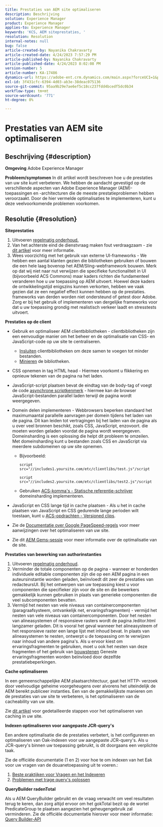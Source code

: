```yaml
---
title: Prestaties van AEM site optimaliseren
description: Beschrijving
solution: Experience Manager
product: Experience Manager
applies-to: Experience Manager
keywords: 'KCS, AEM siteprestaties, '
resolution: Resolution
internal-notes: null
bug: false
article-created-by: Nayanika Chakravarty
article-created-date: 4/24/2023 7:57:29 PM
article-published-by: Nayanika Chakravarty
article-published-date: 4/24/2023 8:02:08 PM
version-number: 5
article-number: KA-17486
dynamics-url: https://adobe-ent.crm.dynamics.com/main.aspx?forceUCI=1&pagetype=entityrecord&etn=knowledgearticle&id=cd56c33a-dae2-ed11-a7c7-6045bd006239
exl-id: 3f431cfc-6394-4d03-ab3e-38deac075136
source-git-commit: 95aa9b29e7ae6ef5c18cc237fdd4bcedf5dc0b34
workflow-type: tm+mt
source-wordcount: '771'
ht-degree: 0%

---
```


# Prestaties van AEM site optimaliseren

## Beschrijving {#description}

<b>Omgeving</b>
Adobe Experience Manager


<b>Probleem/symptomen</b>
In dit artikel wordt beschreven hoe u de prestaties van uw site kunt verbeteren. We hebben de aandacht gevestigd op de verschillende aspecten van Adobe Experience Manager (AEM)-toepassingen en -architecturen die de meeste prestatieproblemen hebben veroorzaakt. Door de hier vermelde optimalisaties te implementeren, kunt u deze veelvoorkomende problemen voorkomen.


## Resolutie {#resolution}


<b>Siteprestaties</b>

1. Uitvoeren [regelmatig onderhoud.](https://experienceleague.adobe.com/docs/experience-manager-cloud-service/content/operations/maintenance.html?lang=en)
2. Van het achterste eind de dienstvraag maken fout verdraagzaam - zie [dit artikel](https://helpx.adobe.com/experience-manager/kb/backend-web-service-call-blocking-threads-AEM.html) voor meer informatie.
3. Wees voorzichtig met het gebruik van externe UI-frameworks - We hebben een aantal klanten gezien die bibliotheken gebruiken of bouwen die een hele laag bovenop het AEM/Sling-webframework bouwen. Merk op dat wij niet naar nut verwijzen die specifieke functionaliteit in UI (bijvoorbeeld ACS Commons) maar kaders richten die fundamenteel veranderen hoe u uw toepassing op AEM uitvoert. Hoewel deze kaders de ontwikkelingstijd enigszins kunnen verkorten, hebben we vaak gezien dat ze een negatief effect kunnen hebben op de prestaties.
frameworks van derden worden niet ondersteund of getest door Adobe. Zorg er bij het gebruik of implementeren van dergelijke frameworks voor dat u uw toepassing grondig met realistisch verkeer laadt en stresstests uitvoert.


<b>Prestaties op de client</b>

- Gebruik en optimaliseer AEM clientbibliotheken - clientbibliotheken zijn een eenvoudige manier om het beheer en de optimalisatie van CSS- en JavaScript-code op uw site te centraliseren.

   - [Insluiten](https://experienceleague.adobe.com/docs/experience-manager-release-information/aem-release-updates/previous-updates/aem-previous-versions.html) clientbibliotheken om deze samen te voegen tot minder bestanden.
   - [Minieren](https://experienceleague.adobe.com/docs/experience-manager-release-information/aem-release-updates/previous-updates/aem-previous-versions.html) de bibliotheken.
- CSS opnemen in tag HTML head - Hiermee voorkomt u flikkering en opnieuw tekenen van de pagina na het laden.
- JavaScript-script plaatsen bevat de eindtag van de body-tag of voegt de code [asynchrone scriptkenmerk](https://github.com/nateyolles/aem-clientlib-async) - hiermee kan de browser JavaScript-bestanden parallel laden terwijl de pagina wordt weergegeven.
- Domein delen implementeren - Webbrowsers beperken standaard het maximumaantal parallelle aanvragen per domein tijdens het laden van de pagina. Dit kan leiden tot vertragingen bij het laden van de pagina als u over veel bronnen beschikt, zoals CSS, JavaScript, enzovoort. die moeten worden geladen voordat de pagina wordt weergegeven. Domeinsharding is een oplossing die helpt dit probleem te omzeilen. Met domeinsharding kunt u bestanden zoals CSS en JavaScript via meerdere subdomeinen op uw site opnemen.

   - Bijvoorbeeld:

     ```
     script src="//includes1.yoursite.com/etc/clientlibs/test.js"/script
     ```



     ```
     script src="//includes2.yoursite.com/etc/clientlibs/test2.js"/script
     ```

   - Gebruiken [ACS-komma&#39;s - Statische referentie-schrijver](https://adobe-consulting-services.github.io/acs-aem-commons/features/utils-and-apis/static-reference-rewriter/index.html) domeinsharding implementeren.
- JavaScript en CSS lange tijd in cache plaatsen - Als u het in cache plaatsen van JavaScript en CSS gedurende lange perioden wilt toestaan, kunt u [ACS-opdrachten - Versioned clips](https://adobe-consulting-services.github.io/acs-aem-commons/features/versioned-clientlibs/index.html).
- Zie de [Documentatie over Google PageSpeed-regels](https://developers.google.com/speed/docs/insights/rules) voor meer aanwijzingen over het optimaliseren van uw site.
- Zie dit [AEM Gems-sessie](https://experienceleague.adobe.com/#home) voor meer informatie over de optimalisatie van de site.


<b>Prestaties van bewerking van authorinstanties</b>

1. Uitvoeren [regelmatig onderhoud](https://experienceleague.adobe.com/docs/experience-manager-cloud-service/content/operations/maintenance.html?lang=en).
2. Verminder de totale componenten op de pagina - wanneer er honderden individuele editable componenten zijn die op een AEM pagina in een auteursinstantie worden geladen, beïnvloedt dit zeer de prestaties van redacteursUI. Bij het ontwerpen van uw toepassing kiest u voor componenten die specifieker zijn voor de site en die bewerkers gemakkelijk kunnen gebruiken in plaats van generieke componenten die veel subcomponenten bevatten.
3. Vermijd het nesten van vele niveaus van containercomponenten (paragraafsysteem, ontvankelijk net, ervaringsfragmenten) - vermijd het nesten van vele niveaus van containercomponenten. Door het nesten van alineasystemen of responsieve rasters wordt de pagina /editor.html langzamer geladen. Dit is vooral het geval wanneer het alineasysteem of het responsieve raster een lange lijst met inhoud bevat. In plaats van alineasystemen te nesten, ontwerpt u de toepassing om te verwijzen naar inhoud van andere pagina&#39;s. Als u ervoor kiest om ervaringsfragmenten te gebruiken, moet u ook het nesten van deze fragmenten of het gebruik van [bouwstenen](https://experienceleague.adobe.com/docs/experience-manager-learn/sites/experience-fragments/building-blocks.html?lang=en#::text=Building%20Blocks%20with%20Experience%20Fragments&amp;text=Building%20block%20enable%20content%20authors,different%20changes%20of%20Experience%20Fragments.&amp;text=The%20template%20used%20for%20Experience,to%20reuse%20components%20across%20changes.) Geneste ervaringsfragmenten worden beïnvloed door dezelfde prestatiebeperkingen.


<b>Cache optimaliseren</b>

In een gemeenschappelijke AEM plaatsarchitectuur, gaat het HTTP- verzoek door veelvoudige geheime voorgeheugens over alvorens het uiteindelijk de AEM bereikt publiceer instanties. Een van de gemakkelijkste manieren om de prestaties van uw site te verbeteren, is het optimaliseren van de cacheability van uw site.

Zie [dit artikel](https://experienceleague.adobe.com/docs/experience-cloud-kcs/kbarticles/KA-17461.html?lang=en) voor gedetailleerde stappen voor het optimaliseren van caching in uw site.

<b>Indexen optimaliseren voor aangepaste JCR-query&#39;s</b>

Een andere optimalisatie die de prestaties verbetert, is het configureren en optimaliseren van Oak-indexen voor uw aangepaste JCR-query&#39;s. Als u JCR-query&#39;s binnen uw toepassing gebruikt, is dit doorgaans een verplichte taak.

Zie de officiële documentatie (1 en 2) voor hoe te om indexen van het Eak voor uw vragen van de douanetoepassing uit te voeren.:

1. [Beste praktijken voor Vragen en het Indexeren](https://experienceleague.adobe.com/docs/experience-manager-65/deploying/practices/best-practices-for-queries-and-indexing.html?lang=en)
2. [Problemen met trage query&#39;s oplossen](https://experienceleague.adobe.com/docs/experience-manager-65/developing/bestpractices/troubleshooting-slow-queries.html?lang=en)


<b>QueryBuilder radenTotal</b>

Als u AEM QueryBuilder gebruikt en de vraag verwacht om veel resultaten terug te keren, dan zorg altijd ervoor om het gokTotal bezit op de wortel PredicateGroup te plaatsen aangezien het geheugengebruik zal verminderen. Zie de officiële documentatie hierover voor meer informatie: [Query Builder-API](https://experienceleague.adobe.com/docs/experience-manager-65/developing/platform/query-builder/querybuilder-api.html?lang=en#using-p-guesstotal-to-return-the-results)
